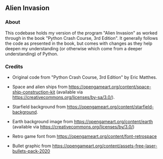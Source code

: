 ## Alien Invasion

### About

This codebase holds my version of the program "Alien Invasion" as worked through in the book "Python Crash Course, 3rd
Edition". It generally follows the code as presented in the book, but comes with changes as they help deepen my
understanding (or otherwise which come from a deeper understanding) of Python.

### Credits

* Original code from "Python Crash Course, 3rd
  Edition" by Eric Matthes.

* Space and alien ships from https://opengameart.org/content/space-ship-construction-kit (available
  via https://creativecommons.org/licenses/by-sa/3.0/).

* Starfield background from https://opengameart.org/content/starfield-background.

* Earth background image from https://opengameart.org/content/earth (available
  via https://creativecommons.org/licenses/by/3.0/)

* Retro game font from https://opengameart.org/content/font-retrospace

* Bullet graphic from https://opengameart.org/content/assets-free-laser-bullets-pack-2020